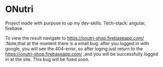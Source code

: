# ONutri
Project made with purpose to up my dev-skills. 
Tech-stack: angular, firebase.

To view the result navigate to https://onutri-shop.firebaseapp.com/ .Note,that at the moment there is a small bug: after you logged in with google, you will see the 404-error, so after loging just return to the https://onutri-shop.firebaseapp.com/ ,and you will be successfully logged in at the site. This bug will be fixed soon.
